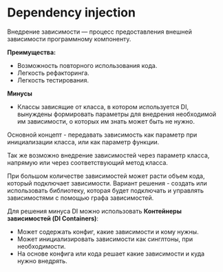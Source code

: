 # Dependency injection

Внедрение зависимости — процесс предоставления внешней зависимости программному компоненту.

**Преимущества:**
- Возможность повторного использования кода.
- Легкость рефакторинга.
- Легкость тестирования.

**Минусы**
- Классы зависящие от класса, в котором используется DI, вынуждены формировать параметры для внедрения необходимой им зависимости, о которых им знать может быть не нужно.

Основной концепт - передавать зависимость как параметр при инициализации класса, или как параметр функции.

Так же возможно внедрение зависимостей через параметр класса, напрямую или через соответствующий метод класса.

При большом количестве зависимостей может расти объем кода, который подключает зависимости. 
Вариант решения - создать или использовать библиотеку, которая будет подключать и управлять зависимостями с помощью графа зависимостей.

Для решения минуса DI можно использовать **Контейнеры зависимостей (DI Containers)**:
- Может содержать конфиг, какие зависимости и кому нужны.
- Может инициализировать зависимости как синглтоны, при необходимости.
- На основе конфига или кода решает какие зависимости и куда нужно внедрять.
